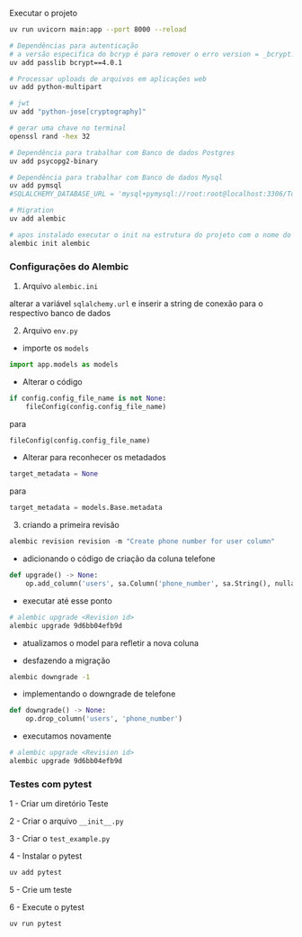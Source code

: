Executar o projeto

```bash
uv run uvicorn main:app --port 8000 --reload

# Dependências para autenticação
# a versão especifica do bcryp é para remover o erro version = _bcrypt.__about__.__version__
uv add passlib bcrypt==4.0.1

# Processar uploads de arquivos em aplicações web
uv add python-multipart

# jwt
uv add "python-jose[cryptography]"

# gerar uma chave no terminal
openssl rand -hex 32

# Dependência para trabalhar com Banco de dados Postgres
uv add psycopg2-binary

# Dependência para trabalhar com Banco de dados Mysql
uv add pymsql
#SQLALCHEMY_DATABASE_URL = 'mysql+pymysql://root:root@localhost:3306/TodoApplicationDatabase'

# Migration
uv add alembic

# apos instalado executar o init na estrutura do projeto com o nome do ambiente - escolhemos "alembic"
alembic init alembic
```

### Configurações do Alembic 

1) Arquivo `alembic.ini`

alterar a variável `sqlalchemy.url` e inserir a string de conexão para o respectivo banco de dados

2) Arquivo `env.py`

- importe os `models`

```python
import app.models as models
```

- Alterar o código
```python
if config.config_file_name is not None:
    fileConfig(config.config_file_name)
```
para

```python
fileConfig(config.config_file_name)
```

- Alterar para reconhecer os metadados
```python
target_metadata = None
```
para

```python
target_metadata = models.Base.metadata

```
3) criando a primeira revisão
```python
alembic revision revision -m "Create phone number for user column" 
```
- adicionando o código de criação da coluna telefone

```python
def upgrade() -> None:
    op.add_column('users', sa.Column('phone_number', sa.String(), nullable=True))
```
- executar até esse ponto

```bash
# alembic upgrade <Revision id>
alembic upgrade 9d6bb04efb9d
```
- atualizamos o model para refletir a nova coluna

- desfazendo a migração
```bash
alembic downgrade -1  
```

- implementando o downgrade de telefone
```python
def downgrade() -> None:
    op.drop_column('users', 'phone_number')
```
- executamos novamente 
```bash
# alembic upgrade <Revision id>
alembic upgrade 9d6bb04efb9d
```

### Testes com pytest

1 - Criar um diretório Teste

2 - Criar o arquivo `__init__.py`

3 - Criar o `test_example.py`

4 - Instalar o pytest

```bash
uv add pytest
```

5 - Crie um teste

6 - Execute o pytest

```bash
uv run pytest
```

